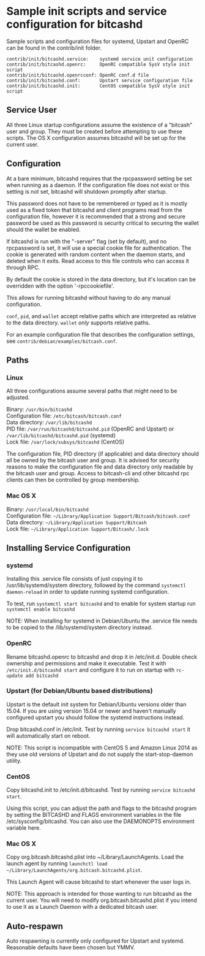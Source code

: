 Sample init scripts and service configuration for bitcashd
==========================================================

Sample scripts and configuration files for systemd, Upstart and OpenRC
can be found in the contrib/init folder.

    contrib/init/bitcashd.service:    systemd service unit configuration
    contrib/init/bitcashd.openrc:     OpenRC compatible SysV style init script
    contrib/init/bitcashd.openrcconf: OpenRC conf.d file
    contrib/init/bitcashd.conf:       Upstart service configuration file
    contrib/init/bitcashd.init:       CentOS compatible SysV style init script

Service User
---------------------------------

All three Linux startup configurations assume the existence of a "bitcash" user
and group.  They must be created before attempting to use these scripts.
The OS X configuration assumes bitcashd will be set up for the current user.

Configuration
---------------------------------

At a bare minimum, bitcashd requires that the rpcpassword setting be set
when running as a daemon.  If the configuration file does not exist or this
setting is not set, bitcashd will shutdown promptly after startup.

This password does not have to be remembered or typed as it is mostly used
as a fixed token that bitcashd and client programs read from the configuration
file, however it is recommended that a strong and secure password be used
as this password is security critical to securing the wallet should the
wallet be enabled.

If bitcashd is run with the "-server" flag (set by default), and no rpcpassword is set,
it will use a special cookie file for authentication. The cookie is generated with random
content when the daemon starts, and deleted when it exits. Read access to this file
controls who can access it through RPC.

By default the cookie is stored in the data directory, but it's location can be overridden
with the option '-rpccookiefile'.

This allows for running bitcashd without having to do any manual configuration.

`conf`, `pid`, and `wallet` accept relative paths which are interpreted as
relative to the data directory. `wallet` *only* supports relative paths.

For an example configuration file that describes the configuration settings,
see `contrib/debian/examples/bitcash.conf`.

Paths
---------------------------------

### Linux

All three configurations assume several paths that might need to be adjusted.

Binary:              `/usr/bin/bitcashd`  
Configuration file:  `/etc/bitcash/bitcash.conf`  
Data directory:      `/var/lib/bitcashd`  
PID file:            `/var/run/bitcashd/bitcashd.pid` (OpenRC and Upstart) or `/var/lib/bitcashd/bitcashd.pid` (systemd)  
Lock file:           `/var/lock/subsys/bitcashd` (CentOS)  

The configuration file, PID directory (if applicable) and data directory
should all be owned by the bitcash user and group.  It is advised for security
reasons to make the configuration file and data directory only readable by the
bitcash user and group.  Access to bitcash-cli and other bitcashd rpc clients
can then be controlled by group membership.

### Mac OS X

Binary:              `/usr/local/bin/bitcashd`  
Configuration file:  `~/Library/Application Support/Bitcash/bitcash.conf`  
Data directory:      `~/Library/Application Support/Bitcash`  
Lock file:           `~/Library/Application Support/Bitcash/.lock`  

Installing Service Configuration
-----------------------------------

### systemd

Installing this .service file consists of just copying it to
/usr/lib/systemd/system directory, followed by the command
`systemctl daemon-reload` in order to update running systemd configuration.

To test, run `systemctl start bitcashd` and to enable for system startup run
`systemctl enable bitcashd`

NOTE: When installing for systemd in Debian/Ubuntu the .service file needs to be copied to the /lib/systemd/system directory instead.

### OpenRC

Rename bitcashd.openrc to bitcashd and drop it in /etc/init.d.  Double
check ownership and permissions and make it executable.  Test it with
`/etc/init.d/bitcashd start` and configure it to run on startup with
`rc-update add bitcashd`

### Upstart (for Debian/Ubuntu based distributions)

Upstart is the default init system for Debian/Ubuntu versions older than 15.04. If you are using version 15.04 or newer and haven't manually configured upstart you should follow the systemd instructions instead.

Drop bitcashd.conf in /etc/init.  Test by running `service bitcashd start`
it will automatically start on reboot.

NOTE: This script is incompatible with CentOS 5 and Amazon Linux 2014 as they
use old versions of Upstart and do not supply the start-stop-daemon utility.

### CentOS

Copy bitcashd.init to /etc/init.d/bitcashd. Test by running `service bitcashd start`.

Using this script, you can adjust the path and flags to the bitcashd program by
setting the BITCASHD and FLAGS environment variables in the file
/etc/sysconfig/bitcashd. You can also use the DAEMONOPTS environment variable here.

### Mac OS X

Copy org.bitcash.bitcashd.plist into ~/Library/LaunchAgents. Load the launch agent by
running `launchctl load ~/Library/LaunchAgents/org.bitcash.bitcashd.plist`.

This Launch Agent will cause bitcashd to start whenever the user logs in.

NOTE: This approach is intended for those wanting to run bitcashd as the current user.
You will need to modify org.bitcash.bitcashd.plist if you intend to use it as a
Launch Daemon with a dedicated bitcash user.

Auto-respawn
-----------------------------------

Auto respawning is currently only configured for Upstart and systemd.
Reasonable defaults have been chosen but YMMV.
